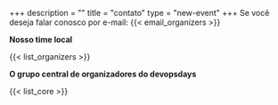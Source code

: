 +++
description = ""
title = "contato"
type = "new-event"
+++
Se você deseja falar conosco por e-mail: {{< email_organizers >}}

**Nosso time local**

{{< list_organizers >}}

**O grupo central de organizadores do devopsdays**

{{< list_core >}}
